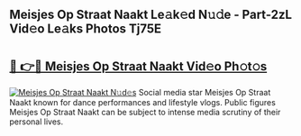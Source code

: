 ## Meisjes Op Straat Naakt Le𝚊k𝚎d N𝚞𝚍e - Part-2zL Vid𝚎o Le𝚊ks Photos Tj75E

# <h2><a href="http://fb3ju05.evod.top/?m=Meisjes+Op+Straat+Naakt">🔗 👉🔴 Meisjes Op Straat Naakt Vid𝚎o Ph𝚘t𝚘s</a></h2>

[![Meisjes Op Straat Naakt N𝚞d𝚎s](https://i.imgur.com/8V9OHl7.gif)](http://fb3ju05.evod.top/?m=Meisjes+Op+Straat+Naakt)
Social media star Meisjes Op Straat Naakt known for dance performances and lifestyle vlogs. Public figures Meisjes Op Straat Naakt can be subject to intense media scrutiny of their personal lives. 
